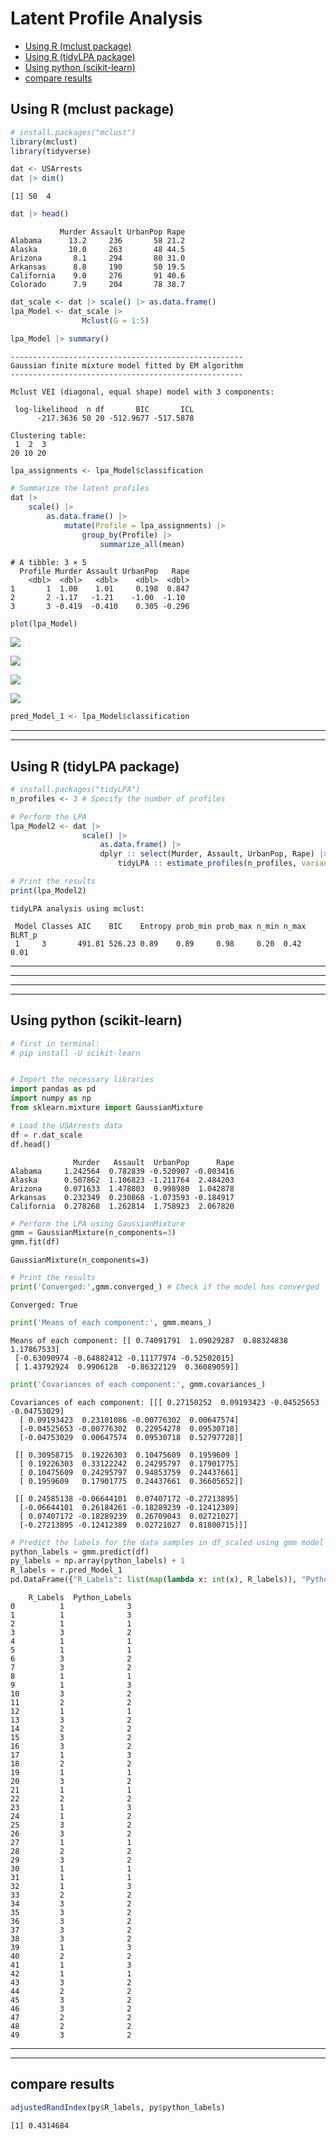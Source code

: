 # Latent Profile Analysis


- [Using R (mclust package)](#using-r-mclust-package)
- [Using R (tidyLPA package)](#using-r-tidylpa-package)
- [Using python (scikit-learn)](#using-python-scikit-learn)
- [compare results](#compare-results)

## Using R (mclust package)

``` r
# install.packages("mclust")
library(mclust)
library(tidyverse)

dat <- USArrests
dat |> dim()
```

    [1] 50  4

``` r
dat |> head()
```

               Murder Assault UrbanPop Rape
    Alabama      13.2     236       58 21.2
    Alaska       10.0     263       48 44.5
    Arizona       8.1     294       80 31.0
    Arkansas      8.8     190       50 19.5
    California    9.0     276       91 40.6
    Colorado      7.9     204       78 38.7

``` r
dat_scale <- dat |> scale() |> as.data.frame()
lpa_Model <- dat_scale |>  
                Mclust(G = 1:5)

lpa_Model |> summary()
```

    ---------------------------------------------------- 
    Gaussian finite mixture model fitted by EM algorithm 
    ---------------------------------------------------- 

    Mclust VEI (diagonal, equal shape) model with 3 components: 

     log-likelihood  n df       BIC       ICL
          -217.3636 50 20 -512.9677 -517.5878

    Clustering table:
     1  2  3 
    20 10 20 

``` r
lpa_assignments <- lpa_Model$classification

# Summarize the latent profiles
dat |> 
    scale() |> 
        as.data.frame() |> 
            mutate(Profile = lpa_assignments) |> 
                group_by(Profile) |> 
                    summarize_all(mean)
```

    # A tibble: 3 × 5
      Profile Murder Assault UrbanPop   Rape
        <dbl>  <dbl>   <dbl>    <dbl>  <dbl>
    1       1  1.00    1.01     0.198  0.847
    2       2 -1.17   -1.21    -1.00  -1.10 
    3       3 -0.419  -0.410    0.305 -0.296

``` r
plot(lpa_Model)
```

![](Latent_Profile_Analysis_files/figure-commonmark/unnamed-chunk-2-1.png)

![](Latent_Profile_Analysis_files/figure-commonmark/unnamed-chunk-2-2.png)

![](Latent_Profile_Analysis_files/figure-commonmark/unnamed-chunk-2-3.png)

![](Latent_Profile_Analysis_files/figure-commonmark/unnamed-chunk-2-4.png)

``` r
pred_Model_1 <- lpa_Model$classification 
```

------------------------------------------------------------------------

------------------------------------------------------------------------

## Using R (tidyLPA package)

``` r
# install.packages("tidyLPA")
n_profiles <- 3 # Specify the number of profiles

# Perform the LPA
lpa_Model2 <- dat |> 
                scale() |> 
                    as.data.frame() |> 
                    dplyr :: select(Murder, Assault, UrbanPop, Rape) |> 
                        tidyLPA :: estimate_profiles(n_profiles, variances = "equal")

# Print the results
print(lpa_Model2)
```

    tidyLPA analysis using mclust: 

     Model Classes AIC    BIC    Entropy prob_min prob_max n_min n_max BLRT_p
     1     3       491.81 526.23 0.89    0.89     0.98     0.20  0.42  0.01  

------------------------------------------------------------------------

------------------------------------------------------------------------

------------------------------------------------------------------------

------------------------------------------------------------------------

## Using python (scikit-learn)

``` python
# first in terminal: 
# pip install -U scikit-learn


# Import the necessary libraries
import pandas as pd
import numpy as np
from sklearn.mixture import GaussianMixture

# Load the USArrests data
df = r.dat_scale
df.head()
```

                  Murder   Assault  UrbanPop      Rape
    Alabama     1.242564  0.782839 -0.520907 -0.003416
    Alaska      0.507862  1.106823 -1.211764  2.484203
    Arizona     0.071633  1.478803  0.998980  1.042878
    Arkansas    0.232349  0.230868 -1.073593 -0.184917
    California  0.278268  1.262814  1.758923  2.067820

``` python
# Perform the LPA using GaussianMixture
gmm = GaussianMixture(n_components=3)
gmm.fit(df)
```

    GaussianMixture(n_components=3)

``` python
# Print the results
print('Converged:',gmm.converged_) # Check if the model has converged
```

    Converged: True

``` python
print('Means of each component:', gmm.means_)
```

    Means of each component: [[ 0.74091791  1.09029287  0.88324838  1.17867533]
     [-0.63090974 -0.64882412 -0.11177974 -0.52502015]
     [ 1.43792924  0.9906128  -0.86322129  0.36089059]]

``` python
print('Covariances of each component:', gmm.covariances_)
```

    Covariances of each component: [[[ 0.27150252  0.09193423 -0.04525653 -0.04753029]
      [ 0.09193423  0.23101086 -0.00776302  0.00647574]
      [-0.04525653 -0.00776302  0.22954278  0.09530718]
      [-0.04753029  0.00647574  0.09530718  0.52797728]]

     [[ 0.30958715  0.19226303  0.10475609  0.1959609 ]
      [ 0.19226303  0.33122242  0.24295797  0.17901775]
      [ 0.10475609  0.24295797  0.94853759  0.24437661]
      [ 0.1959609   0.17901775  0.24437661  0.36605652]]

     [[ 0.24585138 -0.06644101  0.07407172 -0.27213895]
      [-0.06644101  0.26184261 -0.18289239 -0.12412389]
      [ 0.07407172 -0.18289239  0.26709043  0.02721027]
      [-0.27213895 -0.12412389  0.02721027  0.81800715]]]

``` python
# Predict the labels for the data samples in df_scaled using gmm model
python_labels = gmm.predict(df)
py_labels = np.array(python_labels) + 1
R_labels = r.pred_Model_1
pd.DataFrame({"R_Labels": list(map(lambda x: int(x), R_labels)), "Python_Labels": py_labels})
```

        R_Labels  Python_Labels
    0          1              3
    1          1              3
    2          1              1
    3          3              2
    4          1              1
    5          1              1
    6          3              2
    7          3              2
    8          1              1
    9          1              3
    10         3              2
    11         2              2
    12         1              1
    13         3              2
    14         2              2
    15         3              2
    16         3              2
    17         1              3
    18         2              2
    19         1              1
    20         3              2
    21         1              1
    22         2              2
    23         1              3
    24         1              2
    25         3              2
    26         3              2
    27         1              1
    28         2              2
    29         3              2
    30         1              1
    31         1              1
    32         1              3
    33         2              2
    34         3              2
    35         3              2
    36         3              2
    37         3              2
    38         3              2
    39         1              3
    40         2              2
    41         1              3
    42         1              1
    43         3              2
    44         2              2
    45         3              2
    46         3              2
    47         2              2
    48         2              2
    49         3              2

------------------------------------------------------------------------

------------------------------------------------------------------------

## compare results

``` r
adjustedRandIndex(py$R_labels, py$python_labels)
```

    [1] 0.4314684
